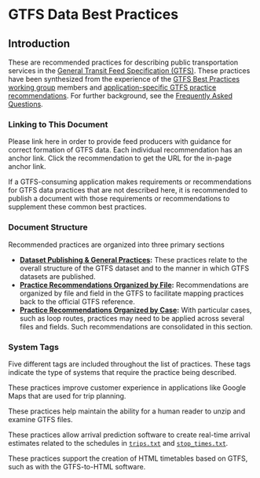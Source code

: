 ---
---
# GTFS Data Best Practices

<h2 id="introduction">Introduction</h2>

These are recommended practices for describing public transportation services in the [General Transit Feed Specification (GTFS)](https://gtfs.org). These practices have been synthesized from the experience of the [GTFS Best Practices working group](#working-group) members and [application-specific GTFS practice recommendations](http://www.transitwiki.org/TransitWiki/index.php/Best_practices_for_creating_GTFS). For further background, see the [Frequently Asked Questions](faq).

### Linking to This Document

Please link here in order to provide feed producers with guidance for correct formation of GTFS data. Each individual recommendation has an anchor link. Click the recommendation to get the URL for the in-page anchor link.

If a GTFS-consuming application makes requirements or recommendations for GTFS data practices that are not described here, it is recommended to publish a document with those requirements or recommendations to supplement these common best practices.

### Document Structure

Recommended practices are organized into three primary sections

* __[Dataset Publishing & General Practices](#publishing):__ These practices relate to the overall structure of the GTFS dataset and to the manner in which GTFS datasets are published.
* __[Practice Recommendations Organized by File](#by-file):__ Recommendations are organized by file and field in the GTFS to facilitate mapping practices back to the official GTFS reference.
* __[Practice Recommendations Organized by Case](#by-case):__ With particular cases, such as loop routes, practices may need to be applied across several files and fields. Such recommendations are consolidated in this section.

### System Tags

Five different tags are included throughout the list of practices. These tags indicate the type of systems that require the practice being described.

<span class="tag trip-planners"></span>

These practices improve customer experience in applications like Google Maps that are used for trip planning.

<span class="tag human-readability"></span>

These practices help maintain the ability for a human reader to unzip and examine GTFS files.

<span class="tag arrival-predictions"></span>

These practices allow arrival prediction software to create real-time arrival estimates related to the schedules in [`trips.txt`](#trips) and [`stop_times.txt`](#stop-times).

<span class="tag timetables"></span>

These practices support the creation of HTML timetables based on GTFS, such as with the GTFS-to-HTML software.
